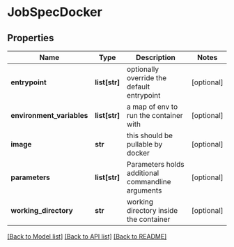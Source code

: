 # JobSpecDocker

## Properties
Name | Type | Description | Notes
------------ | ------------- | ------------- | -------------
**entrypoint** | **list[str]** | optionally override the default entrypoint | [optional]
**environment_variables** | **list[str]** | a map of env to run the container with | [optional]
**image** | **str** | this should be pullable by docker | [optional]
**parameters** | **list[str]** | Parameters holds additional commandline arguments | [optional]
**working_directory** | **str** | working directory inside the container | [optional]

[[Back to Model list]](../README.md#documentation-for-models) [[Back to API list]](../README.md#documentation-for-api-endpoints) [[Back to README]](../README.md)
